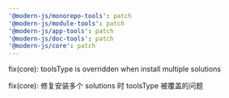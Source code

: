 ```yaml
---
'@modern-js/monorepo-tools': patch
'@modern-js/module-tools': patch
'@modern-js/app-tools': patch
'@modern-js/doc-tools': patch
'@modern-js/core': patch
---
```


fix(core): toolsType is overridden when install multiple solutions

fix(core): 修复安装多个 solutions 时 toolsType 被覆盖的问题
